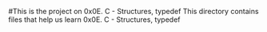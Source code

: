 #This is the project on 0x0E. C - Structures, typedef
This directory contains files that help us learn 0x0E. C - Structures, typedef
